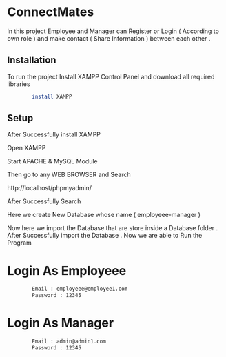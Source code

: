 
# ConnectMates

In this project Employee and Manager can Register or Login ( According to own role ) and make contact ( Share Information ) between each other .



## Installation

To run the project Install XAMPP Control Panel and download all required libraries 


```bash
        install XAMPP  
```
    
## Setup

After Successfully install XAMPP 

Open XAMPP

Start APACHE & MySQL Module

Then go to any WEB BROWSER and Search  

http://localhost/phpmyadmin/

After Successfully Search 

Here we create New Database whose name ( employeee-manager )

Now here we import the Database that are store inside a Database folder . After Successfully import the Database . Now we are able to Run the Program 


# Login As Employeee

```bash
        Email : employeee@employee1.com
        Password : 12345
```

# Login As Manager

```bash
        Email : admin@admin1.com
        Password : 12345
```